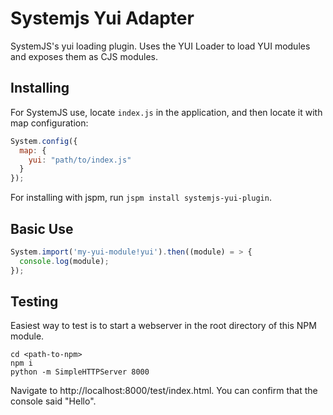 # Systemjs Yui Adapter

SystemJS's yui loading plugin. Uses the YUI Loader to load YUI modules and exposes them as CJS modules.

## Installing

For SystemJS use, locate `index.js` in the application, and then locate it with map configuration:

```javascript
System.config({
  map: {
    yui: "path/to/index.js"
  }
});
```

For installing with jspm, run `jspm install systemjs-yui-plugin`.

## Basic Use

```javascript
System.import('my-yui-module!yui').then((module) = > {
  console.log(module);
});
```

## Testing

Easiest way to test is to start a webserver in the root directory of this NPM module.

```shell
cd <path-to-npm>
npm i
python -m SimpleHTTPServer 8000
```

Navigate to http://localhost:8000/test/index.html. You can confirm that the console said "Hello".
